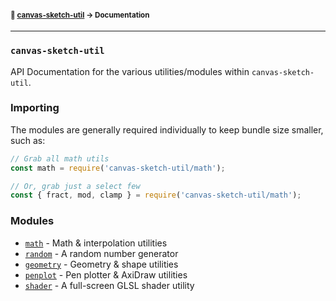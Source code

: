 #### <sup>:closed_book: [canvas-sketch-util](../README.md) → Documentation</sup>

---

### `canvas-sketch-util`

API Documentation for the various utilities/modules within `canvas-sketch-util`.

### Importing

The modules are generally required individually to keep bundle size smaller, such as:

```js
// Grab all math utils
const math = require('canvas-sketch-util/math');

// Or, grab just a select few
const { fract, mod, clamp } = require('canvas-sketch-util/math');
```

### Modules

- [`math`](./math.md) - Math & interpolation utilities
- [`random`](./random.md) - A random number generator
- [`geometry`](./geometry.md) - Geometry & shape utilities
- [`penplot`](./penplot.md) - Pen plotter & AxiDraw utilities
- [`shader`](./shader.md) - A full-screen GLSL shader utility
